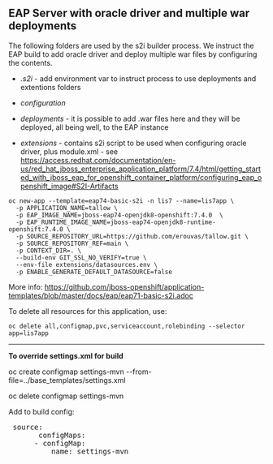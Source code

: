 ## EAP Server with oracle driver and multiple war deployments

The following folders are used by the s2i builder process. We instruct the EAP build to add oracle driver and deploy multiple war files by configuring the contents.

*  *.s2i* - add environment var to instruct process to use deployments and extentions folders

*  *configuration*

*  *deployments* - it is possible to add .war files here and they will be deployed, all being well, to the EAP instance

*  *extensions* - contains s2i script to be used when configuring oracle driver, plus module.xml - see https://access.redhat.com/documentation/en-us/red_hat_jboss_enterprise_application_platform/7.4/html/getting_started_with_jboss_eap_for_openshift_container_platform/configuring_eap_openshift_image#S2I-Artifacts


```
oc new-app --template=eap74-basic-s2i -n lis7 --name=lis7app \
  -p APPLICATION_NAME=tallow \
  -p EAP_IMAGE_NAME=jboss-eap74-openjdk8-openshift:7.4.0  \
  -p EAP_RUNTIME_IMAGE_NAME=jboss-eap74-openjdk8-runtime-openshift:7.4.0 \
  -p SOURCE_REPOSITORY_URL=https://github.com/erouvas/tallow.git \
  -p SOURCE_REPOSITORY_REF=main \
  -p CONTEXT_DIR=. \
  --build-env GIT_SSL_NO_VERIFY=true \
  --env-file extensions/datasources.env \
  -p ENABLE_GENERATE_DEFAULT_DATASOURCE=false 
```

More info: https://github.com/jboss-openshift/application-templates/blob/master/docs/eap/eap71-basic-s2i.adoc 
 
To delete all resources for this application, use:

```
oc delete all,configmap,pvc,serviceaccount,rolebinding --selector app=lis7app
```

 ----------------------------------------------
 
 **To override settings.xml for build**
 
 oc create configmap settings-mvn --from-file=../base_templates/settings.xml
 
 oc delete configmap settings-mvn
 
 Add to build config:
 
 <pre>
 source:
       configMaps:
      - configMap:
          name: settings-mvn
 </pre>
 
 
